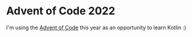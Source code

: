 # Advent of Code 2022

I'm using the [Advent of Code](https://adventofcode.com/2022/) this year as an opportunity to learn Kotlin :)